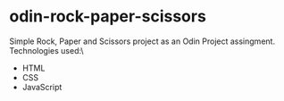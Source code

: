# odin-rock-paper-scissors
Simple Rock, Paper and Scissors project as an Odin Project assingment.\
Technologies used:\
+ HTML
+ CSS
+ JavaScript
